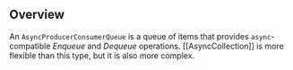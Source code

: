 ## Overview

An `AsyncProducerConsumerQueue` is a queue of items that provides `async`-compatible *Enqueue* and *Dequeue* operations. [[AsyncCollection]] is more flexible than this type, but it is also more complex.

